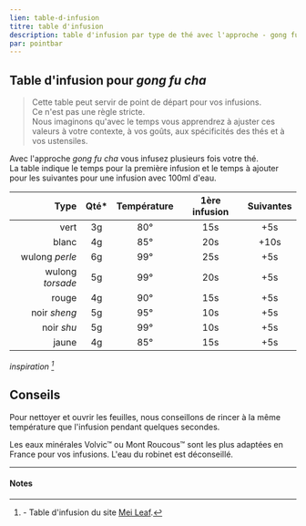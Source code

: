 ```yaml
---
lien: table-d-infusion
titre: table d'infusion
description: table d'infusion par type de thé avec l'approche - gong fu cha
par: pointbar
---
```


## Table d'infusion pour _gong fu cha_

> Cette table peut servir de point de départ pour vos infusions.  
> Ce n'est pas une règle stricte.  
> Nous imaginons qu'avec le temps vous apprendrez à ajuster ces valeurs à votre contexte, à vos goûts, aux spécificités des thés et à vos ustensiles.
  
Avec l'approche _gong fu cha_ vous infusez plusieurs fois votre thé.  
La table indique le temps pour la première infusion et le temps à ajouter pour les suivantes pour une infusion avec 100ml d'eau.

|             Type | Qté*  | Température | 1ère infusion | Suivantes |
| ---------------: | :---: | :---------: | :-----------: | :-------: |
|             vert |  3g   |     80°     |      15s      |    +5s    |
|            blanc |  4g   |     85°     |      20s      |   +10s    |
|   wulong _perle_ |  6g   |     99°     |      25s      |    +5s    |
| wulong _torsade_ |  5g   |     99°     |      20s      |    +5s    |
|            rouge |  4g   |     90°     |      15s      |    +5s    |
|     noir _sheng_ |  5g   |     95°     |      10s      |    +5s    |
|       noir _shu_ |  5g   |     99°     |      10s      |    +5s    |
|            jaune |  4g   |     85°     |      15s      |    +5s    |

_inspiration [^1]_

## Conseils

Pour nettoyer et ouvrir les feuilles, nous conseillons de rincer à la même température que l'infusion pendant quelques secondes.

Les eaux minérales Volvic™ ou Mont Roucous™ sont les plus adaptées en France pour vos infusions. L'eau du robinet est déconseillé.

---
#### Notes

[^1]: \- Table d'infusion du site [Mei Leaf](https://meileaf.com/article/basic-brewing-guide/).
